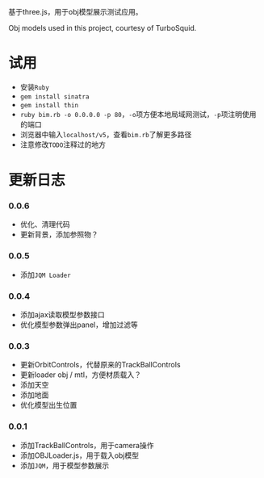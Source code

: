 基于three.js，用于obj模型展示测试应用。

Obj models used in this project, courtesy of TurboSquid.

# 试用

- 安装`Ruby`
- `gem install sinatra`
- `gem install thin`
- `ruby bim.rb -o 0.0.0.0 -p 80`，`-o`项方便本地局域网测试，`-p`项注明使用的端口
- 浏览器中输入`localhost/v5`，查看`bim.rb`了解更多路径
- 注意修改`TODO`注释过的地方

# 更新日志

### 0.0.6

- 优化、清理代码
- 更新背景，添加参照物？

### 0.0.5

- 添加`JQM Loader`

### 0.0.4

- 添加ajax读取模型参数接口
- 优化模型参数弹出panel，增加过滤等

### 0.0.3

- 更新OrbitControls，代替原来的TrackBallControls
- 更新loader obj / mtl，方便材质载入？
- 添加天空
- 添加地面
- 优化模型出生位置 

### 0.0.1

- 添加TrackBallControls，用于camera操作
- 添加OBJLoader.js，用于载入obj模型
- 添加`JQM`，用于模型参数展示